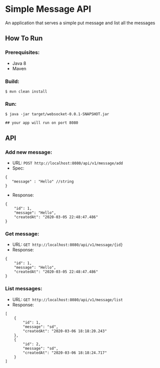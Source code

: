# Simple Message API
An application that serves a simple put message and list all the messages

## How To Run
### Prerequisites:
* Java 8
* Maven

### Build:
```$xslt
$ mvn clean install
```

### Run:
```$xslt
$ java -jar target/websocket-0.0.1-SNAPSHOT.jar

## your app will run on port 8080
```
## API
### Add new message:
* URL: ```POST http://localhost:8080/api/v1/message/add```
* Spec: 

```$xslt
{
   "message" : "Hello" //string
}
```
* Response:
```$xslt
{
    "id": 1,
    "message": "Hello",
    "createdAt": "2020-03-05 22:48:47.486"
}
```


### Get message:
* URL: ```GET http://localhost:8080/api/v1/message/{id}```
* Response:
```$xslt
{
    "id": 1,
    "message": "Hello",
    "createdAt": "2020-03-05 22:48:47.486"
}
```

### List messages:
* URL: ```GET http://localhost:8080/api/v1/message/list```
* Response:
```$xslt
[
    {
        "id": 1,
        "message": "sd",
        "createdAt": "2020-03-06 18:18:20.243"
    },
    {
        "id": 2,
        "message": "sd",
        "createdAt": "2020-03-06 18:18:24.717"
    }
]
```


